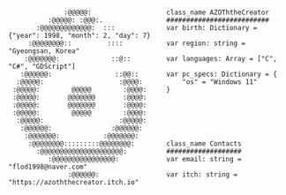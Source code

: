 <!-- ## Hi there 👋 -->
```gdscript

              :@@@@@:                   class_name AZOThtheCreator
          :@@@@@: :@@@:.                ##########################
       :@@@@@@@@@@@@@:  :::             var birth: Dictionary = {"year": 1998, "month": 2, "day": 7}
     :@@@@@@@@::         ::::           var region: string = "Gyeongsan, Korea"
    :@@@@@@@:             ::@::         var languages: Array = ["C", "C#", "GDScript"]
   :@@@@@@:                ::@@::       var pc_specs: Dictionary = {
  :@@@@@:                   :@@@@:          "os" = "Windows 11"
 :@@@@@:        @@@@@        :@@@@:     }
 :@@@@@:       @@@@@@@       :@@@@:     
 :@@@@@:       @@@@@@@       :@@@@:     
 :@@@@@:        @@@@@        :@@@@:     
  :@@@@@:                   :@@@@@:     
   :@@@@@@:               :@@@@@@:      
    :@@@@@@@:           :@@@@@@@:       
     :@@@@@@@@:::::::::@@@@@@@@:        class_name Contacts
       :@@@@@@@@@@@@@@@@@@@@@:          ###################
          :@@@@@@@@@@@@@@@@:            var email: string = "flod1998@naver.com"
               :@@@@@@:                 var itch: string = "https://azoththecreator.itch.io"

```
<!--
**azoththecreator/azoththecreator** is a ✨ _special_ ✨ repository because its `README.md` (this file) appears on your GitHub profile.

Here are some ideas to get you started:

- 🔭 I’m currently working on ...
- 🌱 I’m currently learning ...
- 👯 I’m looking to collaborate on ...
- 🤔 I’m looking for help with ...
- 💬 Ask me about ...
- 📫 How to reach me: ...
- 😄 Pronouns: ...
- ⚡ Fun fact: ...
-->
